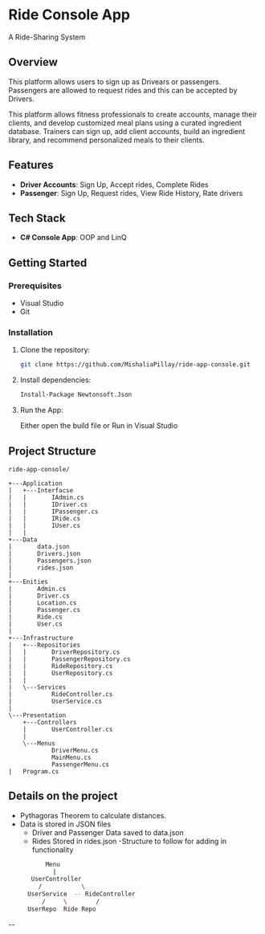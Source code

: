# Ride Console App

A Ride-Sharing System 

## Overview

This platform allows users to sign up as Drivears or passengers. Passengers are allowed to request rides and this can be accepted by Drivers. 


This platform allows fitness professionals to create accounts, manage their clients, and develop customized meal plans using a curated ingredient database. Trainers can sign up, add client accounts, build an ingredient library, and recommend personalized meals to their clients.

## Features

- **Driver Accounts**: Sign Up, Accept rides, Complete Rides
- **Passenger**: Sign Up, Request rides, View Ride History, Rate drivers 


## Tech Stack

- **C# Console App**: OOP and LinQ


## Getting Started

### Prerequisites

- Visual Studio
- Git

### Installation

1.  Clone the repository:

    ```bash
    git clone https://github.com/MishaliaPillay/ride-app-console.git

    ```

2.  Install dependencies:

    ```bash
    Install-Package Newtonsoft.Json

    ```


4.  Run the App:

     Either open the build file or Run in Visual Studio


## Project Structure

```
ride-app-console/

+---Application
|   +---Interfacse
|   |       IAdmin.cs
|   |       IDriver.cs
|   |       IPassenger.cs
|   |       IRide.cs
|   |       IUser.cs
|   |       
+---Data
|       data.json
|       Drivers.json
|       Passengers.json
|       rides.json
|       
+---Enities
|       Admin.cs
|       Driver.cs
|       Location.cs
|       Passenger.cs
|       Ride.cs
|       User.cs
|       
+---Infrastructure
|   +---Repositories
|   |       DriverRepository.cs
|   |       PassengerRepository.cs
|   |       RideRepository.cs
|   |       UserRepository.cs
|   |       
|   \---Services
|           RideController.cs
|           UserService.cs
|           
\---Presentation
    +---Controllers
    |       UserController.cs
    |       
    \---Menus
            DriverMenu.cs
            MainMenu.cs
            PassengerMenu.cs
|   Program.cs

```

## Details on the project

- Pythagoras Theorem to calculate distances.
- Data is stored in JSON files 
     -  Driver and Passenger Data saved to data.json
     -  Rides Stored in rides.json
-Structure to follow for adding in functionality
   ```bash
          Menu 
            |
      UserController
        /           \
     UserService  -- RideController
         /     \        /
     UserRepo  Ride Repo
    ```
--

